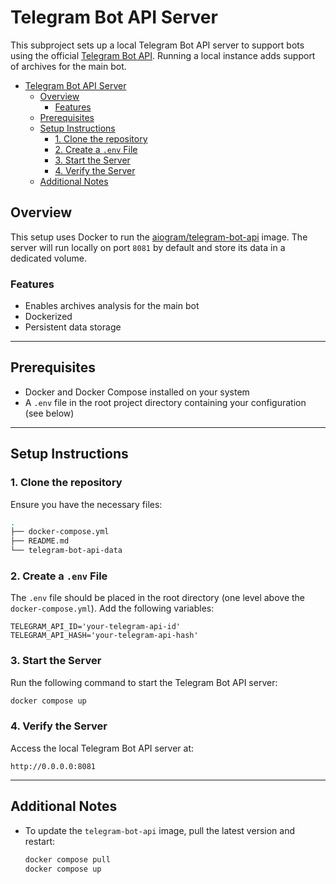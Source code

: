 # Telegram Bot API Server

This subproject sets up a local Telegram Bot API server to support bots using the official [Telegram Bot API](https://core.telegram.org/bots/api). Running a local instance adds support of archives for the main bot.

- [Telegram Bot API Server](#telegram-bot-api-server)
  - [Overview](#overview)
    - [Features](#features)
  - [Prerequisites](#prerequisites)
  - [Setup Instructions](#setup-instructions)
    - [1. Clone the repository](#1-clone-the-repository)
    - [2. Create a `.env` File](#2-create-a-env-file)
    - [3. Start the Server](#3-start-the-server)
    - [4. Verify the Server](#4-verify-the-server)
  - [Additional Notes](#additional-notes)


## Overview

This setup uses Docker to run the [aiogram/telegram-bot-api](https://hub.docker.com/r/aiogram/telegram-bot-api) image. The server will run locally on port `8081` by default and store its data in a dedicated volume.

### Features

- Enables archives analysis for the main bot
- Dockerized
- Persistent data storage

---

## Prerequisites

- Docker and Docker Compose installed on your system
- A `.env` file in the root project directory containing your configuration (see below)

---

## Setup Instructions

### 1. Clone the repository
Ensure you have the necessary files:

```bash
.
├── docker-compose.yml
├── README.md
└── telegram-bot-api-data
```

### 2. Create a `.env` File
The `.env` file should be placed in the root directory (one level above the `docker-compose.yml`). Add the following variables:

```env
TELEGRAM_API_ID='your-telegram-api-id'
TELEGRAM_API_HASH='your-telegram-api-hash'
```

### 3. Start the Server
Run the following command to start the Telegram Bot API server:

```bash
docker compose up
```

### 4. Verify the Server
Access the local Telegram Bot API server at:

```
http://0.0.0.0:8081
```

---


## Additional Notes
- To update the `telegram-bot-api` image, pull the latest version and restart:
  ```bash
  docker compose pull
  docker compose up
  ```